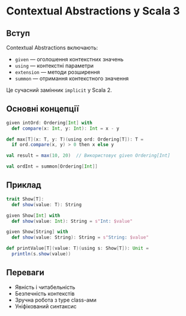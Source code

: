 # Contextual Abstractions у Scala 3

## Вступ

Contextual Abstractions включають:
- `given` — оголошення контекстних значень
- `using` — контекстні параметри
- `extension` — методи розширення
- `summon` — отримання контекстного значення

Це сучасний замінник `implicit` у Scala 2.

## Основні концепції

```scala
given intOrd: Ordering[Int] with
  def compare(x: Int, y: Int): Int = x - y

def max[T](x: T, y: T)(using ord: Ordering[T]): T =
  if ord.compare(x, y) > 0 then x else y

val result = max(10, 20)  // Використовує given Ordering[Int]

val ordInt = summon[Ordering[Int]]
```

## Приклад

```scala
trait Show[T]:
  def show(value: T): String

given Show[Int] with
  def show(value: Int): String = s"Int: $value"

given Show[String] with
  def show(value: String): String = s"String: $value"

def printValue[T](value: T)(using s: Show[T]): Unit =
  println(s.show(value))
```

## Переваги

- Явність і читабельність
- Безпечність контекстів
- Зручна робота з type class-ами
- Уніфікований синтаксис
